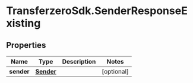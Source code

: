 # TransferzeroSdk.SenderResponseExisting

## Properties
Name | Type | Description | Notes
------------ | ------------- | ------------- | -------------
**sender** | [**Sender**](Sender.md) |  | [optional] 


